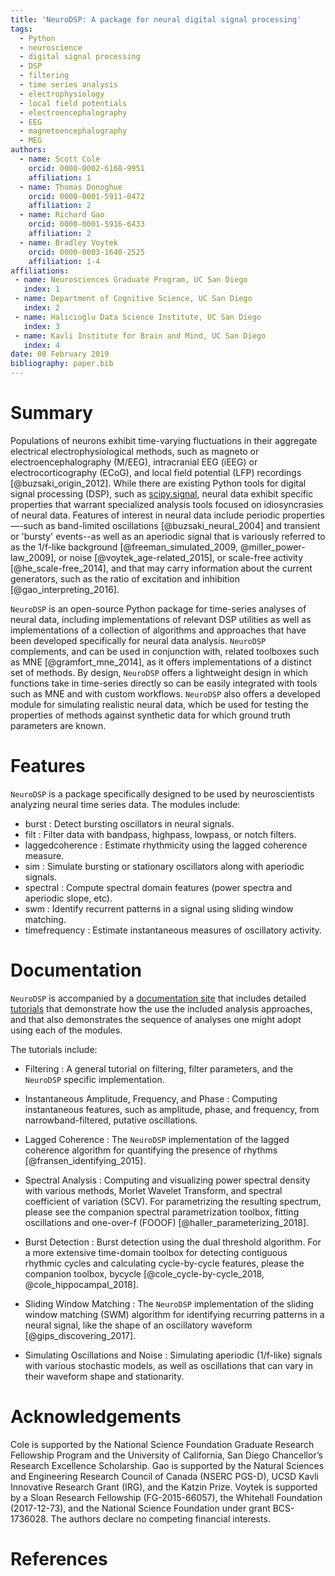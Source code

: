 ```yaml
---
title: 'NeuroDSP: A package for neural digital signal processing'
tags:
  - Python
  - neuroscience
  - digital signal processing
  - DSP
  - filtering
  - time series analysis
  - electrophysiology
  - local field potentials
  - electroencephalography
  - EEG
  - magnetoencephalography
  - MEG
authors:
  - name: Scott Cole
    orcid: 0000-0002-6168-9951
    affiliation: 1
  - name: Thomas Donoghue
    orcid: 0000-0001-5911-0472
    affiliation: 2
  - name: Richard Gao
    orcid: 0000-0001-5916-6433
    affiliation: 2
  - name: Bradley Voytek
    orcid: 0000-0003-1640-2525
    affiliation: 1-4
affiliations:
 - name: Neurosciences Graduate Program, UC San Diego
   index: 1
 - name: Department of Cognitive Science, UC San Diego
   index: 2
 - name: Halıcıoğlu Data Science Institute, UC San Diego
   index: 3
 - name: Kavli Institute for Brain and Mind, UC San Diego
   index: 4
date: 08 February 2019
bibliography: paper.bib
---
```


# Summary

Populations of neurons exhibit time-varying fluctuations in their aggregate electrical electrophysiological methods, such as magneto or electroencephalography (M/EEG), intracranial EEG (iEEG) or electrocorticography (ECoG), and local field potential (LFP) recordings [@buzsaki_origin_2012]. While there are existing Python tools for digital signal processing (DSP), such as [scipy.signal](https://docs.scipy.org/doc/scipy/reference/signal.html), neural data exhibit specific properties that warrant specialized analysis tools focused on idiosyncrasies of neural data. Features of interest in neural data include periodic properties—-such as band-limited oscillations [@buzsaki_neural_2004] and transient or 'bursty' events--as well as an aperiodic signal that is variously referred to as the 1/f-like background [@freeman_simulated_2009, @miller_power-law_2009], or noise [@voytek_age-related_2015], or scale-free activity [@he_scale-free_2014], and that may carry information about the current generators, such as the ratio of excitation and inhibition [@gao_interpreting_2016].

``NeuroDSP`` is an open-source Python package for time-series analyses of neural data, including implementations of relevant DSP utilities as well as implementations of a collection of algorithms and approaches that have been developed specifically for neural data analysis. ``NeuroDSP`` complements, and can be used in conjunction with, related toolboxes such as MNE [@gramfort_mne_2014], as it offers implementations of a distinct set of methods. By design, ``NeuroDSP`` offers a lightweight design in which functions take in time-series directly so can be easily integrated with tools such as MNE and with custom workflows. ``NeuroDSP`` also offers a developed module for simulating realistic neural data, which be used for testing the properties of methods against synthetic data for which ground truth parameters are known.

# Features

``NeuroDSP`` is a package specifically designed to be used by neuroscientists analyzing neural time series data. The modules include:

* burst : Detect bursting oscillators in neural signals.
* filt : Filter data with bandpass, highpass, lowpass, or notch filters.
* laggedcoherence : Estimate rhythmicity using the lagged coherence measure.
* sim : Simulate bursting or stationary oscillators along with aperiodic signals.
* spectral : Compute spectral domain features (power spectra and aperiodic slope, etc).
* swm : Identify recurrent patterns in a signal using sliding window matching.
* timefrequency : Estimate instantaneous measures of oscillatory activity.

# Documentation

``NeuroDSP`` is accompanied by a [documentation site](https://neurodsp-tools.github.io/neurodsp/) that includes detailed [tutorials](https://neurodsp-tools.github.io/neurodsp/auto_tutorials/index.html#) that demonstrate how the use the included analysis approaches, and that also demonstrates the sequence of analyses one might adopt using each of the modules.

The tutorials include:

* Filtering : A general tutorial on filtering, filter parameters, and the ``NeuroDSP`` specific implementation.

* Instantaneous Amplitude, Frequency, and Phase : Computing instantaneous features, such as amplitude, phase, and frequency, from narrowband-filtered, putative oscillations.

* Lagged Coherence : The ``NeuroDSP`` implementation of the lagged coherence algorithm for quantifying the presence of rhythms [@fransen_identifying_2015].

* Spectral Analysis : Computing and visualizing power spectral density with various methods, Morlet Wavelet Transform, and spectral coefficient of variation (SCV). For parametrizing the resulting spectrum, please see the companion spectral parametrization toolbox, fitting oscillations and one-over-f (FOOOF) [@haller_parameterizing_2018].

* Burst Detection : Burst detection using the dual threshold algorithm. For a more extensive time-domain toolbox for detecting contiguous rhythmic cycles and calculating cycle-by-cycle features, please the companion toolbox, bycycle [@cole_cycle-by-cycle_2018, @cole_hippocampal_2018].

* Sliding Window Matching : The ``NeuroDSP`` implementation of the sliding window matching (SWM) algorithm for identifying recurring patterns in a neural signal, like the shape of an oscillatory waveform [@gips_discovering_2017].

* Simulating Oscillations and Noise : Simulating aperiodic (1/f-like) signals with various stochastic models, as well as oscillations that can vary in their waveform shape and stationarity.

# Acknowledgements

Cole is supported by the National Science Foundation Graduate Research Fellowship Program and the University of California, San Diego Chancellor’s Research Excellence Scholarship. Gao is supported by the Natural Sciences and Engineering Research Council of Canada (NSERC PGS-D), UCSD Kavli Innovative Research Grant (IRG), and the Katzin Prize. Voytek is supported by a Sloan Research Fellowship (FG-2015-66057), the Whitehall Foundation (2017-12-73), and the National Science Foundation under grant BCS-1736028. The authors declare no competing financial interests.

# References
